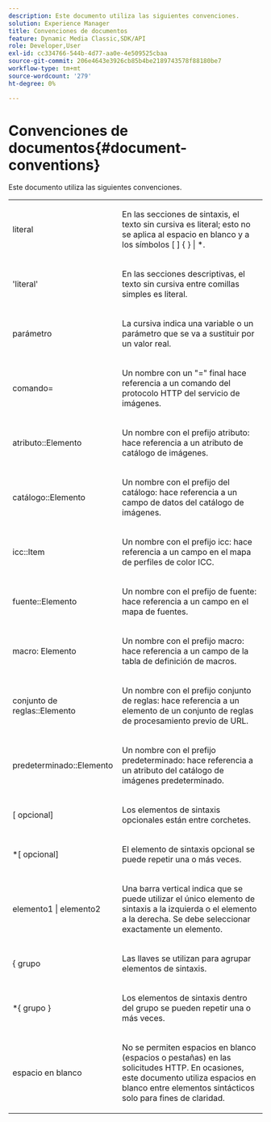 ```yaml
---
description: Este documento utiliza las siguientes convenciones.
solution: Experience Manager
title: Convenciones de documentos
feature: Dynamic Media Classic,SDK/API
role: Developer,User
exl-id: cc334766-544b-4d77-aa0e-4e509525cbaa
source-git-commit: 206e4643e3926cb85b4be2189743578f88180be7
workflow-type: tm+mt
source-wordcount: '279'
ht-degree: 0%

---
```


# Convenciones de documentos{#document-conventions}

Este documento utiliza las siguientes convenciones.

<table id="simpletable_8C9DB0DA5F2B4C068794415602B768CB"> 
 <tr class="strow"> 
  <td class="stentry"> <p>literal </p> </td> 
  <td class="stentry"> <p>En las secciones de sintaxis, el texto sin cursiva es literal; esto no se aplica al espacio en blanco y a los símbolos [ ] { } | *. </p> </td> 
 </tr> 
 <tr class="strow"> 
  <td class="stentry"> <p>'literal' </p> </td> 
  <td class="stentry"> <p>En las secciones descriptivas, el texto sin cursiva entre comillas simples es literal. </p> </td> 
 </tr> 
 <tr class="strow"> 
  <td class="stentry"> <p> <span class="varname"> parámetro </span> </p> </td> 
  <td class="stentry"> <p>La cursiva indica una variable o un parámetro que se va a sustituir por un valor real. </p> </td> 
 </tr> 
 <tr class="strow"> 
  <td class="stentry"> <p> <span class="codeph"> comando= </span> </p> </td> 
  <td class="stentry"> <p>Un nombre con un "=" final hace referencia a un comando del protocolo HTTP del servicio de imágenes. </p> </td> 
 </tr> 
 <tr class="strow"> 
  <td class="stentry"> <p> <span class="codeph"> atributo::Elemento </span> </p> </td> 
  <td class="stentry"> <p>Un nombre con el prefijo <span class="codeph"> atributo: </span> hace referencia a un atributo de catálogo de imágenes. </p> </td> 
 </tr> 
 <tr class="strow"> 
  <td class="stentry"> <p> <span class="codeph"> catálogo::Elemento </span> </p> </td> 
  <td class="stentry"> <p>Un nombre con el prefijo <span class="codeph"> del catálogo: </span> hace referencia a un campo de datos del catálogo de imágenes. </p> </td> 
 </tr> 
 <tr class="strow"> 
  <td class="stentry"> <p> <span class="codeph"> icc::Item </span> </p> </td> 
  <td class="stentry"> <p>Un nombre con el prefijo <span class="codeph"> icc: </span> hace referencia a un campo en el mapa de perfiles de color ICC. </p> </td> 
 </tr> 
 <tr class="strow"> 
  <td class="stentry"> <p> <span class="codeph"> fuente::Elemento </span> </p> </td> 
  <td class="stentry"> <p>Un nombre con el prefijo <span class="codeph"> de fuente: </span> hace referencia a un campo en el mapa de fuentes. </p> </td> 
 </tr> 
 <tr class="strow"> 
  <td class="stentry"> <p> <span class="codeph"> macro: Elemento </span> </p> </td> 
  <td class="stentry"> <p>Un nombre con el prefijo <span class="codeph"> macro: </span> hace referencia a un campo de la tabla de definición de macros. </p> </td> 
 </tr> 
 <tr class="strow"> 
  <td class="stentry"> <p> <span class="codeph"> conjunto de reglas::Elemento </span> </p> </td> 
  <td class="stentry"> <p>Un nombre con el prefijo <span class="codeph"> conjunto de reglas: </span> hace referencia a un elemento de un conjunto de reglas de procesamiento previo de URL. </p> </td> 
 </tr> 
 <tr class="strow"> 
  <td class="stentry"> <p> <span class="codeph"> predeterminado::Elemento </span> </p> </td> 
  <td class="stentry"> <p>Un nombre con el prefijo <span class="codeph"> predeterminado: </span> hace referencia a un atributo del catálogo de imágenes predeterminado. </p> </td> 
 </tr> 
 <tr class="strow"> 
  <td class="stentry"> <p> <span class="codeph"> [ <span class="varname"> </span> opcional] </span> </p> </td> 
  <td class="stentry"> <p>Los elementos de sintaxis opcionales están entre corchetes. </p> </td> 
 </tr> 
 <tr class="strow"> 
  <td class="stentry"> <p> <span class="codeph"> *[ <span class="varname"> </span> opcional] </span> </p> </td> 
  <td class="stentry"> <p>El elemento de sintaxis <span class="varname"> </span> opcional se puede repetir una o más veces. </p> </td> 
 </tr> 
 <tr class="strow"> 
  <td class="stentry"> <p> <span class="codeph"> <span class="varname"> elemento1 </span>| <span class="varname"> elemento2 </span> </span> </p> </td> 
  <td class="stentry"> <p>Una barra vertical indica que se puede utilizar el único elemento de sintaxis a la izquierda o el elemento a la derecha. Se debe seleccionar exactamente un elemento. </p> </td> 
 </tr> 
 <tr class="strow"> 
  <td class="stentry"> <p> <span class="codeph"> &lbrace; <span class="varname"> grupo </span> </span> </p> </td> 
  <td class="stentry"> <p>Las llaves se utilizan para agrupar elementos de sintaxis. </p> </td> 
 </tr> 
 <tr class="strow"> 
  <td class="stentry"> <p> <span class="codeph"> *{ <span class="varname"> grupo </span>} </span> </p> </td> 
  <td class="stentry"> <p>Los elementos de sintaxis dentro del grupo se pueden repetir una o más veces. </p> </td> 
 </tr> 
 <tr class="strow"> 
  <td class="stentry"> <p>espacio en blanco </p> </td> 
  <td class="stentry"> <p>No se permiten espacios en blanco (espacios o pestañas) en las solicitudes HTTP. En ocasiones, este documento utiliza espacios en blanco entre elementos sintácticos solo para fines de claridad. </p> </td> 
 </tr> 
</table>
